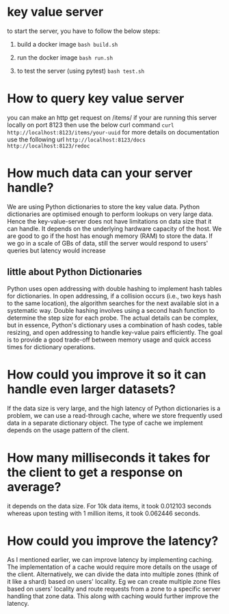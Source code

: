 # key value server
to start the server, you have to follow the below steps:
1. build a docker image
    ```bash build.sh```

2. run the docker image
    ```bash run.sh```

3. to test the server (using pytest)
    ```bash test.sh```


# How to query key value server
you can make an http get request on /items/<yourid>
if your are running this server locally on port 8123 then use the below curl command
```curl http://localhost:8123/items/your-uuid```
for more details on documentation use the following url
```http://localhost:8123/docs```
```http://localhost:8123/redoc```


# How much data can your server handle? 
We are using Python dictionaries to store the key value data. Python dictionaries are optimised enough to perform lookups on very large data. Hence the key-value-server does not have limitations on data size that it can handle. It depends on the underlying hardware capacity of the host. We are good to go if the host has enough memory (RAM) to store the data. If we go in a scale of GBs of data, still the server would respond to users' queries but latency would increase


## little about Python Dictionaries
Python uses open addressing with double hashing to implement hash tables for dictionaries. In open addressing, if a collision occurs (i.e., two keys hash to the same location), the algorithm searches for the next available slot in a systematic way. Double hashing involves using a second hash function to determine the step size for each probe.
The actual details can be complex, but in essence, Python's dictionary uses a combination of hash codes, table resizing, and open addressing to handle key-value pairs efficiently. The goal is to provide a good trade-off between memory usage and quick access times for dictionary operations.


# How could you improve it so it can handle even larger datasets?
If the data size is very large, and the high latency of Python dictionaries is a problem,  we can use a read-through cache, where we store frequently used data in a separate dictionary object. The type of cache we implement depends on the usage pattern of the client.


# How many milliseconds it takes for the client to get a response on average?
it depends on the data size. For 10k data items, it took 0.012103 seconds whereas upon testing with 1 million items, it took 0.062446 seconds.


# How could you improve the latency?
As I mentioned earlier, we can improve latency by implementing caching. The implementation of a cache would require more details on the usage of the client. Alternatively, we can divide the data into multiple zones (think of it like a shard) based on users' locality. Eg we can create multiple zone files based on users' locality and route requests from a zone to a specific server handling that zone data. This along with caching would further improve the latency.
